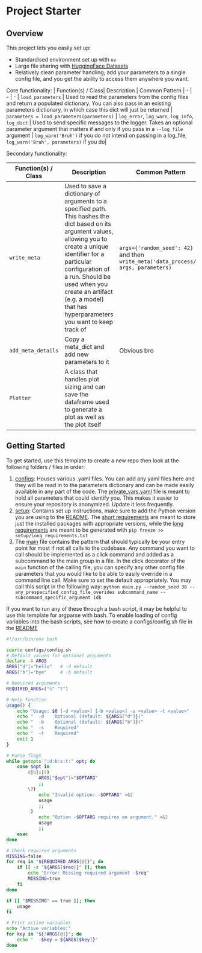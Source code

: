 # Project Starter
## Overview

This project lets you easily set up:
* Standardised environment set up with `uv`
* Large file sharing with [HuggingFace Datasets](https://huggingface.co/docs/datasets/en/index)
* Relatively clean parameter handling; add your parameters to a single config file, and you get the ability to access them anywhere you want.

Core functionality:
| Function(s) / Class| Description |  Common Pattern
| - | - |  -
| `load_parameters` | Used to read the parameters from the config files and return a populated dictionary. You can also pass in an existing parameters dictionary, in which case this dict will just be returned | `parameters = load_parameters(parameters)`
| `log_error`, `log_warn`, `log_info`, `log_dict` | Used to send specific messages to the logger. Takes an optional parameter argument that matters if and only if you pass in a `--log_file` argument | `log_warn('Bruh')` if you do not intend on passing in a log_file, `log_warn('Bruh', parameters)` if you do|

Secondary functionality:

| Function(s) / Class| Description |  Common Pattern
| - | - |  -
|`write_meta` |Used to save a dictionary of arguments to a specified path. This hashes the dict based on its argument values, allowing you to create a unique identifier for a particular configuration of a run. Should be used when you create an artifact (e.g. a model) that has hyperparameters you want to keep track of| `args={'random_seed': 42}` and then `write_meta('data_process/', args, parameters)`
|`add_meta_details`|Copy a meta_dict and add new parameters to it| Obvious bro
|`Plotter`|A class that handles plot sizing and can save the dataframe used to generate a plot as well as the plot itself|

## Getting Started
To get started, use this template to create a new repo then look at the following folders / files in order:


 1. [configs](configs): Houses various .yaml files. You can add any yaml files here and they will be read in to the parameters dictionary and can be made easily available in any part of the code. The [private_vars.yaml](configs/private_vars.yaml) file is meant to hold all parameters that could identify you. This makes it easier to ensure your repository is anonymized. Update it less frequently. 
 2. [setup](setup): Contains set up instructions, make sure to add the Python version you are using to the [README](setup/README.md). The [short requirements](setup/short_requirements.txt) are meant to store just the installed packages with appropriate versions, while the [long requirements](setup/long_requirements.txt) are meant to be generated with `pip freeze >> setup/long_requirements.txt`
 3. The [main](main.py) file contains the pattern that should typically be your entry point for most if not all calls to the codebase. Any command you want to call should be implemented as a click command and added as a subcommand to the main group in a file. In the click decorator of the `main` function of the calling file, you can specify any other config file parameters that you would like to be able to easily override in a command line call. Make sure to set the default appropriately. You may call this script in the following way: `python main.py --random_seed 38 --any_prespecified_config_file_overides subcommand_name --subcommand_specific_argument idk`

If you want to run any of these through a bash script, it may be helpful to use this template for argparse with bash. To enable loading of config variables into the bash scripts, see how to create a configs/config.sh file in the [README](configs/README.md)
```bash
#!/usr/bin/env bash

source configs/config.sh
# Default values for optional arguments
declare -A ARGS
ARGS["d"]="hello"   # -d default
ARGS["b"]="bye"     # -b default

# Required arguments
REQUIRED_ARGS=("s" "t")

# Help function
usage() {
    echo "Usage: $0 [-d <value>] [-b <value>] -s <value> -t <value>"
    echo "  -d    Optional (default: ${ARGS["d"]})"
    echo "  -b    Optional (default: ${ARGS["b"]})"
    echo "  -s    Required"
    echo "  -t    Required"
    exit 1
}

# Parse flags
while getopts ":d:b:s:t:" opt; do
    case $opt in
        d|b|s|t)
            ARGS["$opt"]="$OPTARG"
            ;;
        \?)
            echo "Invalid option: -$OPTARG" >&2
            usage
            ;;
        :)
            echo "Option -$OPTARG requires an argument." >&2
            usage
            ;;
    esac
done

# Check required arguments
MISSING=false
for req in "${REQUIRED_ARGS[@]}"; do
    if [[ -z "${ARGS[$req]}" ]]; then
        echo "Error: Missing required argument -$req"
        MISSING=true
    fi
done

if [[ "$MISSING" == true ]]; then
    usage
fi

# Print active variables
echo "Active variables:"
for key in "${!ARGS[@]}"; do
    echo "  -$key = ${ARGS[$key]}"
done
```
